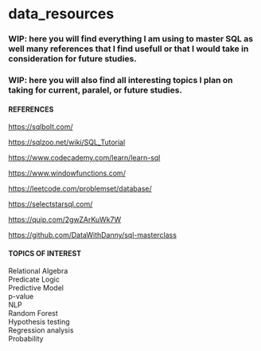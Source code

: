 # data_resources

### WIP: here you will find everything I am using to master SQL as well many references that I find usefull or that I would take in consideration for future studies.

### WIP: here you will also find all interesting topics I plan on taking for current, paralel, or future studies.

#### REFERENCES

https://sqlbolt.com/

https://sqlzoo.net/wiki/SQL_Tutorial

https://www.codecademy.com/learn/learn-sql

https://www.windowfunctions.com/

https://leetcode.com/problemset/database/

https://selectstarsql.com/

https://quip.com/2gwZArKuWk7W

https://github.com/DataWithDanny/sql-masterclass

#### TOPICS OF INTEREST

Relational Algebra </br>
Predicate Logic </br>
Predictive Model </br>
p-value </br>
NLP </br>
Random Forest </br>
Hypothesis testing </br>
Regression analysis </br>
Probability </br>
